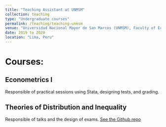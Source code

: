 ```yaml
---
title: "Teaching Assistant at UNMSM"
collection: teaching
type: "Undergraduate courses"
permalink: /teaching/teaching-unmsm
venue: "Universidad Nacional Mayor de San Marcos (UNMSM), Faculty of Economic Science"
date: 2019 to 2020
location: "Lima, Peru"
---
```


# Courses:
## Econometrics I
Responsible of practical sessions using Stata, designing tests, and grading.

## Theories of Distribution and Inequality
Responsible of talks and the design of exams.
[See the Github repo](https://github.com/rmcondor/Theories-of-Distribution-and-Inequality-Course)
